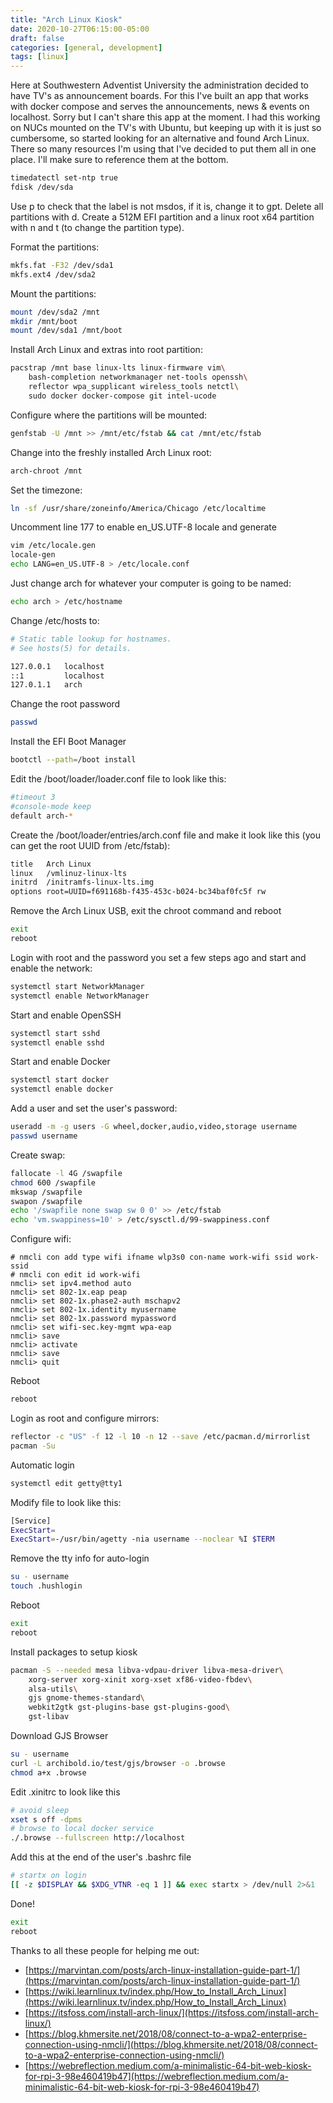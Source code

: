 ```yaml
---
title: "Arch Linux Kiosk"
date: 2020-10-27T06:15:00-05:00
draft: false
categories: [general, development]
tags: [linux]
---
```

Here at Southwestern Adventist University the administration  decided to have TV's as announcement boards. For this I've built an app that works with docker compose and serves the announcements, news & events on localhost. Sorry but I can't share this app at the moment. I had this working on NUCs mounted on the TV's with Ubuntu, but keeping up with it is just so cumbersome, so started looking for an alternative and found Arch Linux. There so many resources I'm using that I've decided to put them all in one place. I'll make sure to reference them at the bottom.

```bash
timedatectl set-ntp true
fdisk /dev/sda
```
Use p to check that the label is not msdos, if it is, change it to gpt. Delete all partitions with d. Create a 512M EFI partition and a linux root x64 partition with n and t (to change the partition type).

Format the partitions:

```bash
mkfs.fat -F32 /dev/sda1
mkfs.ext4 /dev/sda2
```
Mount the partitions:

```bash
mount /dev/sda2 /mnt
mkdir /mnt/boot
mount /dev/sda1 /mnt/boot
```
Install Arch Linux and extras into root partition:

```bash
pacstrap /mnt base linux-lts linux-firmware vim\
    bash-completion networkmanager net-tools openssh\
    reflector wpa_supplicant wireless_tools netctl\
    sudo docker docker-compose git intel-ucode
```
Configure where the partitions will be mounted:

```bash
genfstab -U /mnt >> /mnt/etc/fstab && cat /mnt/etc/fstab
```
Change into the freshly installed Arch Linux root:

```bash
arch-chroot /mnt
```
Set the timezone:

```bash
ln -sf /usr/share/zoneinfo/America/Chicago /etc/localtime
```
Uncomment line 177 to enable en_US.UTF-8 locale and generate

```bash
vim /etc/locale.gen
locale-gen
echo LANG=en_US.UTF-8 > /etc/locale.conf
```
Just change arch for whatever your computer is going to be named:
```bash
echo arch > /etc/hostname
```
Change /etc/hosts to:
```bash
# Static table lookup for hostnames.
# See hosts(5) for details.

127.0.0.1   localhost
::1         localhost
127.0.1.1   arch
```
Change the root password
```bash
passwd
```
Install the EFI Boot Manager
```bash
bootctl --path=/boot install
```
Edit the /boot/loader/loader.conf file to look like this:
```bash
#timeout 3
#console-mode keep
default arch-*
```
Create the /boot/loader/entries/arch.conf file and make it look like this (you can get the root UUID from /etc/fstab):
```bash
title	Arch Linux
linux	/vmlinuz-linux-lts
initrd	/initramfs-linux-lts.img
options	root=UUID=f691168b-f435-453c-b024-bc34baf0fc5f rw
```
Remove the Arch Linux USB, exit the chroot command and reboot
```bash
exit
reboot
```
Login with root and the password you set a few steps ago and start and enable the network:
```bash
systemctl start NetworkManager
systemctl enable NetworkManager
```
Start and enable OpenSSH
```bash
systemctl start sshd
systemctl enable sshd
```
Start and enable Docker
```bash
systemctl start docker
systemctl enable docker
```
Add a user and set the user's password:
```bash
useradd -m -g users -G wheel,docker,audio,video,storage username
passwd username
```
Create swap:
```bash
fallocate -l 4G /swapfile
chmod 600 /swapfile
mkswap /swapfile
swapon /swapfile
echo '/swapfile none swap sw 0 0' >> /etc/fstab
echo 'vm.swappiness=10' > /etc/sysctl.d/99-swappiness.conf
```
Configure wifi:
```
# nmcli con add type wifi ifname wlp3s0 con-name work-wifi ssid work-ssid
# nmcli con edit id work-wifi
nmcli> set ipv4.method auto
nmcli> set 802-1x.eap peap
nmcli> set 802-1x.phase2-auth mschapv2
nmcli> set 802-1x.identity myusername
nmcli> set 802-1x.password mypassword
nmcli> set wifi-sec.key-mgmt wpa-eap
nmcli> save
nmcli> activate
nmcli> save
nmcli> quit
```
Reboot
```bash
reboot
```
Login as root and configure mirrors:
```bash
reflector -c "US" -f 12 -l 10 -n 12 --save /etc/pacman.d/mirrorlist
pacman -Su
```
Automatic login
```bash
systemctl edit getty@tty1
```
Modify file to look like this:
```bash
[Service]
ExecStart=
ExecStart=-/usr/bin/agetty -nia username --noclear %I $TERM
```
Remove the tty info for auto-login
```bash
su - username
touch .hushlogin
```
Reboot
```bash
exit
reboot
```
Install packages to setup kiosk
```bash
pacman -S --needed mesa libva-vdpau-driver libva-mesa-driver\
    xorg-server xorg-xinit xorg-xset xf86-video-fbdev\
    alsa-utils\
    gjs gnome-themes-standard\
    webkit2gtk gst-plugins-base gst-plugins-good\
    gst-libav
```
Download GJS Browser
```bash
su - username
curl -L archibold.io/test/gjs/browser -o .browse
chmod a+x .browse
```
Edit .xinitrc to look like this
```bash
# avoid sleep
xset s off -dpms
# browse to local docker service
./.browse --fullscreen http://localhost
```
Add this at the end of the user's .bashrc file
```bash
# startx on login
[[ -z $DISPLAY && $XDG_VTNR -eq 1 ]] && exec startx > /dev/null 2>&1
```
Done!
```bash
exit
reboot
```
Thanks to all these people for helping me out:
+ [https://marvintan.com/posts/arch-linux-installation-guide-part-1/](https://marvintan.com/posts/arch-linux-installation-guide-part-1/)
+ [https://wiki.learnlinux.tv/index.php/How_to_Install_Arch_Linux](https://wiki.learnlinux.tv/index.php/How_to_Install_Arch_Linux)
+ [https://itsfoss.com/install-arch-linux/](https://itsfoss.com/install-arch-linux/)
+ [https://blog.khmersite.net/2018/08/connect-to-a-wpa2-enterprise-connection-using-nmcli/](https://blog.khmersite.net/2018/08/connect-to-a-wpa2-enterprise-connection-using-nmcli/)
+ [https://webreflection.medium.com/a-minimalistic-64-bit-web-kiosk-for-rpi-3-98e460419b47](https://webreflection.medium.com/a-minimalistic-64-bit-web-kiosk-for-rpi-3-98e460419b47)
